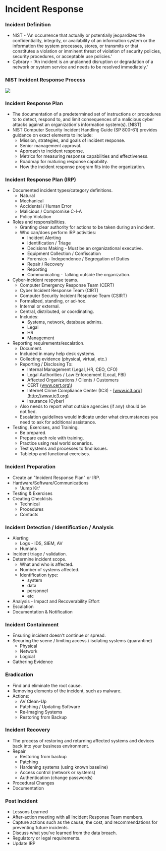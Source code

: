 # Incident Response

### **Incident Definition**

* NIST - 'An occurrence that actually or potentially jeopardizes the confidentiality, integrity, or availability of an information system or the information the system processes, stores, or transmits or that constitutes a violation or imminent threat of violation of security policies, security procedures, or acceptable use policies.'
* Cybrary - 'An incident is an unplanned disruption or degradation of a network or system service and needs to be resolved immediately.'

### **NIST Incident Response Process**

![](https://www.evernote.com/shard/s342/res/fc615ab6-3e2b-90a5-f310-427804e2dcb4)

### **Incident Response Plan**

* The documentation of a predetermined set of instructions or procedures to to detect, respond to, and limit consequences of a malicious cyber attacks against an organization's information system\(s\). \[NIST\]
* NIST Computer Security Incident Handling Guide \(SP 800-61\) provides guidance on exact elements to include:
  * Mission, strategies, and goals of incident response.
  * Senior management approval.
  * Approach to incident response.
  * Metrics for measuring response capabilities and effectiveness.
  * Roadmap for maturing response capability.
  * How the incident response program fits into the organization.

### **Incident Response Plan \(IRP\)**

* Documented incident types/category definitions.
  * Natural
  * Mechanical
  * Accidental / Human Error
  * Malicious / Compromise C-I-A
  * Policy Violation
* Roles and responsibilities.
  * Granting clear authority for actions to be taken during an incident.
  * Who can/does perform IRP activities:
    * Incident Alerting
    * Identification / Triage
    * Decisions Making - Must be an organizational executive.
    * Equipment Collection / Confiscation
    * Forensics - Independence / Segregation of Duties
    * Repair / Recovery
    * Reporting
    * Communicating - Talking outside the organization.
* Cyber-incident response teams.
  * Computer Emergency Response Team \(CERT\)
  * Cyber Incident Response Team \(CIRT\)
  * Computer Security Incident Response Team \(CSIRT\)
  * Formalized, standing, or ad-hoc.
  * Internal or external.
  * Central, distributed, or coordinating.
  * Includes:
    * Systems, network, database admins.
    * Legal
    * HR
    * Management
* Reporting requirements/escalation.
  * Document.
  * Included in many help desk systems.
  * Collecting evidence \(physical, virtual, etc.\)
  * Reporting / Disclosing To:
    * Internal Management \(Legal, HR, CEO, CFO\)
    * Legal Authorities / Law Enforcement \(Local, FBI\)
    * Affected Organizations / Clients / Customers
    * CERT \(www.cert.org\)
    * Internet Crime Compliance Center \(IC3\) - [www.ic3.org](http://www.ic3.org)
    * Insurance \(Cyber\)
  * Also needs to report what outside agencies \(if any\) should be notified. 
  * Escalation guidelines would indicate under what circumstances you need to ask for additional assistance. 
* Testing, Exercises, and Training.
  * Be prepared.
  * Prepare each role with training.
  * Practice using real world scenarios.
  * Test systems and processes to find issues.
  * Tabletop and functional exercises.

### **Incident Preparation**

* Create an "Incident Response Plan" or IRP.
* Hardware/Software/Communications
  * 'Jump Kit'
* Testing & Exercises
* Creating Checklists
  * Technical
  * Procedures
  * Contacts

### **Incident Detection / Identification / Analysis**

* Alerting
  * Logs - IDS, SIEM, AV
  * Humans
* Incident triage / validation.
* Determine incident scope.
  * What and who is affected.
  * Number of systems affected.
  * Identification type:
    * system
    * data
    * personnel
    * etc
* Analysis - Impact and Recoverability Effort
* Escalation
* Documentation & Notification

### **Incident Containment**

* Ensuring incident doesn't continue or spread.
* Securing the scene / limiting access / isolating systems \(quarantine\)
  * Physical
  * Network
  * Logical
* Gathering Evidence

### **Eradication**

* Find and eliminate the root cause.
* Removing elements of the incident, such as malware.
* Actions:
  * AV Clean-Up
  * Patching / Updating Software
  * Re-Imaging Systems
  * Restoring from Backup

### **Incident Recovery**

* The process of restoring and returning affected systems and devices back into your business environment.
* Repair
  * Restoring from backup
  * Patching
  * Hardening systems \(using known baseline\)
  * Access control \(network or systems\)
  * Authentication \(change passwords\)
* Procedural Changes
* Documentation

### **Post Incident**

* Lessons Learned
* After-action meeting with all Incident Response Team members.
* Capture actions such as the cause, the cost, and recommendations for preventing future incidents.
* Discuss what you've learned from the data breach.
* Regulatory or legal requirements.
* Update IRP





